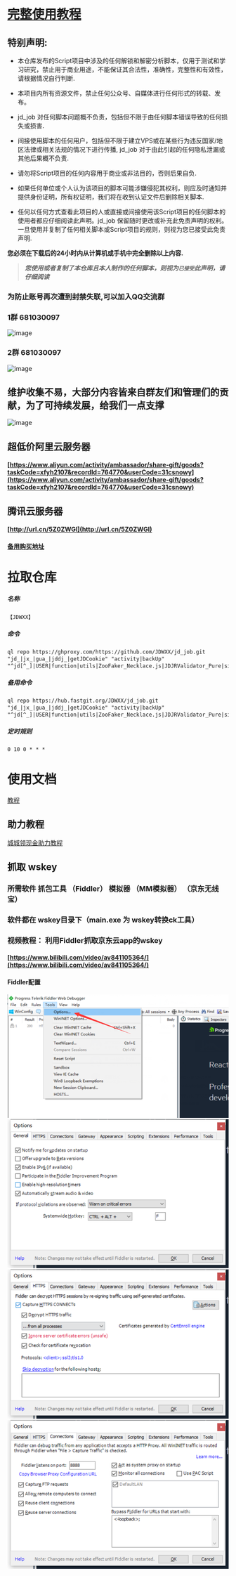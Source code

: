 
# [完整使用教程](http://cxgc.top/)


## 特别声明:

* 本仓库发布的Script项目中涉及的任何解锁和解密分析脚本，仅用于测试和学习研究，禁止用于商业用途，不能保证其合法性，准确性，完整性和有效性，请根据情况自行判断.

* 本项目内所有资源文件，禁止任何公众号、自媒体进行任何形式的转载、发布。

* jd_job 对任何脚本问题概不负责，包括但不限于由任何脚本错误导致的任何损失或损害.

* 间接使用脚本的任何用户，包括但不限于建立VPS或在某些行为违反国家/地区法律或相关法规的情况下进行传播, jd_job 对于由此引起的任何隐私泄漏或其他后果概不负责.

* 请勿将Script项目的任何内容用于商业或非法目的，否则后果自负.

* 如果任何单位或个人认为该项目的脚本可能涉嫌侵犯其权利，则应及时通知并提供身份证明，所有权证明，我们将在收到认证文件后删除相关脚本.

* 任何以任何方式查看此项目的人或直接或间接使用该Script项目的任何脚本的使用者都应仔细阅读此声明。jd_job 保留随时更改或补充此免责声明的权利。一旦使用并复制了任何相关脚本或Script项目的规则，则视为您已接受此免责声明.

**您必须在下载后的24小时内从计算机或手机中完全删除以上内容.**  </br>
> ***您使用或者复制了本仓库且本人制作的任何脚本，则视为`已接受`此声明，请仔细阅读***


### 为防止账号再次遭到封禁失联,可以加入QQ交流群
### 1群 681030097
![image](https://vkceyugu.cdn.bspapp.com/VKCEYUGU-4a406456-63ac-413b-b1f6-27a6eed5945e/baf96b0a-3764-4d81-b47f-bdcc3c553c96.png)
### 2群 681030097
![image](https://vkceyugu.cdn.bspapp.com/VKCEYUGU-4a406456-63ac-413b-b1f6-27a6eed5945e/98838c66-1a67-4c86-b52b-702742d7412a.png)

## 维护收集不易，大部分内容皆来自群友们和管理们的贡献，为了可持续发展，给我们一点支撑

![image](https://vkceyugu.cdn.bspapp.com/VKCEYUGU-4a406456-63ac-413b-b1f6-27a6eed5945e/470b3993-dd1c-4050-a9bf-8b311264780a.png)


## 超低价阿里云服务器
#### [https://www.aliyun.com/activity/ambassador/share-gift/goods?taskCode=xfyh2107&recordId=764770&userCode=31csnowy](https://www.aliyun.com/activity/ambassador/share-gift/goods?taskCode=xfyh2107&recordId=764770&userCode=31csnowy)

## 腾讯云服务器
#### [http://url.cn/5Z0ZWGI](http://url.cn/5Z0ZWGI)
#### [备用购买地址](https://cloud.tencent.com/act/pro/starlake?fromSource=gwzcw.3788702.3788702.3788702&utm_medium=cpc&utm_id=gwzcw.3788702.3788702.3788702&cps_key=13c854d3ec192824956cc079f600753f)

# 拉取仓库
##### 名称

```
【JDWXX】
```
##### 命令
```
ql repo https://ghproxy.com/https://github.com/JDWXX/jd_job.git "jd_|jx_|gua_|jddj_|getJDCookie" "activity|backUp" "^jd[^_]|USER|function|utils|ZooFaker_Necklace.js|JDJRValidator_Pure|sign_graphics_validate|ql"

```
##### 备用命令
```
ql repo https://hub.fastgit.org/JDWXX/jd_job.git "jd_|jx_|gua_|jddj_|getJDCookie" "activity|backUp" "^jd[^_]|USER|function|utils|ZooFaker_Necklace.js|JDJRValidator_Pure|sign_graphics_validate|ql"

```
##### 定时规则

```
0 10 0 * * *
```

# 使用文档

[教程](http://cxgc.top/)

## 助力教程

[城城领现金助力教程](http://cxgc.top/archives/jing-dong-xin-huo-dong--cheng-cheng-ling-xian-jin--shui-duo)

## 抓取 wskey
### 所需软件 抓包工具 （Fiddler） 模拟器 （MM模拟器） （京东无线宝） 
### 软件都在 wskey目录下（main.exe 为 wskey转换ck工具）

### 视频教程： 利用Fiddler抓取京东云app的wskey
#### [https://www.bilibili.com/video/av841105364/](https://www.bilibili.com/video/av841105364/)

#### Fiddler配置
![img_2.png](docs/assets/img/img_2.png)
![img_3.png](docs/assets/img/img_3.png)
![img_4.png](docs/assets/img/img_4.png)
![img_5.png](docs/assets/img/img_5.png)
